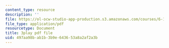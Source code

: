 ```yaml
---
content_type: resource
description: ''
file: https://ol-ocw-studio-app-production.s3.amazonaws.com/courses/6-172-performance-engineering-of-software-systems-fall-2018/497aa98bab1b3b9e643653a8a2af2a3b_a_R_DpsENfk.pdf
file_type: application/pdf
resourcetype: Document
title: 3play pdf file
uid: 497aa98b-ab1b-3b9e-6436-53a8a2af2a3b
---
```

